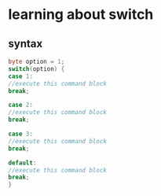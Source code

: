 # learning about switch

## syntax

````java
byte option = 1;
switch(option) {
case 1:
//execute this command block
break;

case 2:
//execute this command block
break;

case 3:
//execute this command block
break;

default:
//execute this command block
break;
}
````